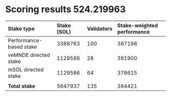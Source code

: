 # Scoring results 524.219963

| Stake type              | Stake (SOL) | Validators | Stake-weighted performance |
|:------------------------|:------------|:-----------|:---------------------------|
| Performance-based stake | 3388763     | 100        | 387198                     |
| veMNDE directed stake   | 1129588     | 28         | 381900                     |
| mSOL directed stake     | 1129586     | 64         | 378615                     |
|                         |             |            |                            |
| **Total stake**         | 5647937     | 135        | 384421                     |
